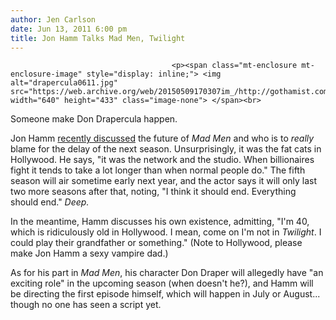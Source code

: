 ```yaml
---
author: Jen Carlson
date: Jun 13, 2011 6:00 pm
title: Jon Hamm Talks Mad Men, Twilight
---
```


	
										<p><span class="mt-enclosure mt-enclosure-image" style="display: inline;"> <img alt="drapercula0611.jpg" src="https://web.archive.org/web/20150509170307im_/http://gothamist.com/attachments/arts_jen/drapercula0611.jpg" width="640" height="433" class="image-none"> </span><br>
<span class="photo_caption">Someone make Don Drapercula happen.</span></p>

<p>Jon Hamm <a href="https://web.archive.org/web/20150509170307/http://www.bbc.co.uk/newsbeat/13680805">recently discussed</a> the future of <em>Mad Men</em> and who is to <em>really</em> blame for the delay of the next season. Unsurprisingly, it was the fat cats in Hollywood. He says, &quot;it was the network and the studio. When billionaires fight it tends to take a lot longer than when normal people do.&quot; The fifth season will air sometime early next year, and the actor says it will only last two more seasons after that, noting, &quot;I think it should end. Everything should end.&quot; <em>Deep.</em></p>

<p>In the meantime, Hamm discusses his own existence, admitting, &quot;I&apos;m 40, which is ridiculously old in Hollywood. I mean, come on I&apos;m not in <em>Twilight</em>. I could play their grandfather or something.&quot; (Note to Hollywood, please make Jon Hamm a sexy vampire dad.)</p>

<p>As for his part in <em>Mad Men</em>, his character Don Draper will allegedly have &quot;an exciting role&quot; in the upcoming season (when doesn&apos;t he?), and Hamm will be directing the first episode himself, which will happen in July or August... though no one has seen a script yet.</p>					
										
									
				